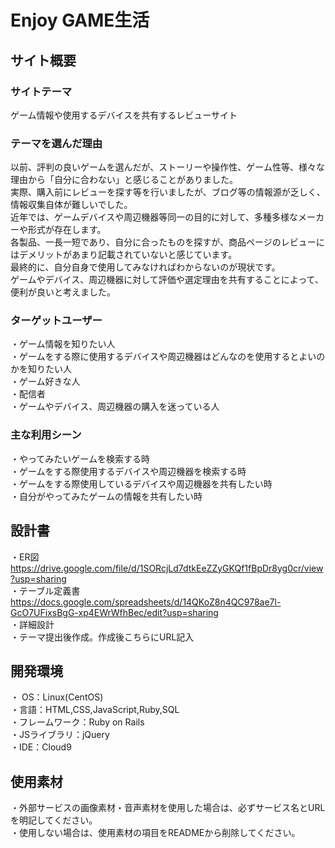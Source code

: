 # Enjoy GAME生活

## サイト概要
### サイトテーマ
ゲーム情報や使用するデバイスを共有するレビューサイト

### テーマを選んだ理由
以前、評判の良いゲームを選んだが、ストーリーや操作性、ゲーム性等、様々な理由から「自分に合わない」と感じることがありました。<br>
実際、購入前にレビューを探す等を行いましたが、ブログ等の情報源が乏しく、情報収集自体が難しいでした。<br>
近年では、ゲームデバイスや周辺機器等同一の目的に対して、多種多様なメーカーや形式が存在します。<br>
各製品、一長一短であり、自分に合ったものを探すが、商品ページのレビューにはデメリットがあまり記載されていないと感じています。<br>
最終的に、自分自身で使用してみなければわからないのが現状です。<br>
ゲームやデバイス、周辺機器に対して評価や選定理由を共有することによって、便利が良いと考えました。

### ターゲットユーザー
・ゲーム情報を知りたい人<br>
・ゲームをする際に使用するデバイスや周辺機器はどんなのを使用するとよいのかを知りたい人<br>
・ゲーム好きな人<br>
・配信者<br>
・ゲームやデバイス、周辺機器の購入を迷っている人

### 主な利用シーン
・やってみたいゲームを検索する時<br>
・ゲームをする際使用するデバイスや周辺機器を検索する時<br>
・ゲームをする際使用しているデバイスや周辺機器を共有したい時<br>
・自分がやってみたゲームの情報を共有したい時<br>

## 設計書
・ER図 https://drive.google.com/file/d/1SORcjLd7dtkEeZZyGKQf1fBpDr8yg0cr/view?usp=sharing<br>
・テーブル定義書 https://docs.google.com/spreadsheets/d/14QKoZ8n4QC978ae7l-GcO7UFixsBgG-xp4EWrWfhBec/edit?usp=sharing<br>
・詳細設計<br>
・テーマ提出後作成。作成後こちらにURL記入

## 開発環境
・ OS：Linux(CentOS)<br>
・言語：HTML,CSS,JavaScript,Ruby,SQL<br>
・フレームワーク：Ruby on Rails<br>
・JSライブラリ：jQuery<br>
・IDE：Cloud9

## 使用素材
・外部サービスの画像素材・音声素材を使用した場合は、必ずサービス名とURLを明記してください。<br>
・使用しない場合は、使用素材の項目をREADMEから削除してください。